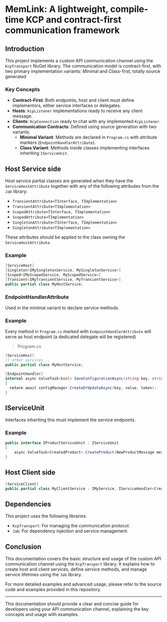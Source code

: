 # MemLink: A lightweight, compile-time KCP and contract-first communication framework

## Introduction

This project implements a custom API communication channel using the `KcpTransport` NuGet library. The communication model is contract-first, with two primary implementation variants: Minimal and Class-first, totally source generated

### Key Concepts

- **Contract-First**: Both endpoints, host and client must define implementors, either service interfaces or delegates.
- **Hosts**: `KcpListener` implementations ready to receive any client message.
- **Clients**: `KcpConnection` ready to chat with any implemented `KcpListener`.
- **Communication Contracts**: Defined using source generation with two variants:
  - **Minimal Variant**: Methods are declared in `Program.cs` with attribute markers (`EndpointHandlerAttribute`).
  - **Class Variant**: Methods inside classes implementing interfaces inheriting `IServiceUnit`.

## Host Service side

Host service partial classes are generated when they have the `ServiceHostAttribute` together with any of the following attributes from the `Jab` library:
- `TransientAttribute<TInterface, TImplementation>`
- `TransientAttribute<TImplementation>`
- `ScopedAttribute<TInterface, TImplementation>`
- `ScopedAttribute<TImplementation>`
- `SingletonAttribute<TInterface, TImplementation>`
- `SingletonAttribute<TImplementation>`

These attributes should be applied to the class owning the `ServiceHostAttribute`.

### Example

```csharp
[ServiceHost]
[Singleton<IMySingletonService, MySingletonService>]
[Scoped<IMyScopedService, MyScopedService>]
[Transient<IMyTransientService, MyTransientService>]
public partial class MyHostService;
```

### EndpointHandlerAttribute

Used in the minimal variant to declare service methods.

### Example
Every method in `Program.cs` marked with `EndpointHandlerAttribute` will serve as host endpoint (a dedicated delegate will be registered)

>Program.cs
```cs
[ServiceHost]
// other services...
public partial class MyHostService;

[EndpointHandler]
internal async ValueTask<bool> SaveConfigurationAsync(string key, string value, [Service] IConfigurationManager configManager = default!, CancellationToken token = default)
{
  return await configManager.CreateOrUpdateAsync(key, value, token);
}
```

## IServiceUnit

Interfaces inheriting this must implement the service endpoints.

### Example

```csharp
public interface IProductServiceUnit : IServiceUnit
{
    async ValueTask<CreatedProduct> CreateProduct(NewProductMessage message);
}
```

## Host Client side

```csharp
[ServiceClient]
public partial class MyClientService : IMyService, IServiceHandler<CreateProduct>;
```

## Dependencies

This project uses the following libraries:
- `KcpTransport`: For managing the communication protocol.
- `Jab`: For dependency injection and service management.

## Conclusion

This documentation covers the basic structure and usage of the custom API communication channel using the `KcpTransport` library. It explains how to create host and client services, define service methods, and manage service lifetimes using the `Jab` library.

For more detailed examples and advanced usage, please refer to the source code and examples provided in this repository.

---

This documentation should provide a clear and concise guide for developers using your API communication channel, explaining the key concepts and usage with examples.

